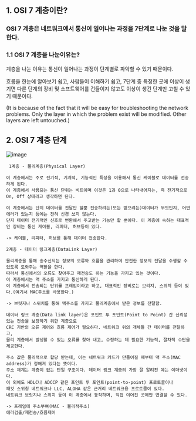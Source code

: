 ## 1. OSI 7 계층이란?

### OSI 7 계층은 네트워크에서 통신이 일어나는 과정을 7단계로 나눈 것을 말한다. 

### 1.1 OSI 7 계층을 나눈이유는?

계층을 나눈 이유는 통신이 일어나는 과정이 단계별로 파악할 수 있기 때문이다.

흐름을 한눈에 알아보기 쉽고, 사람들이 이해하기 쉽고,
7단계 중 특정한 곳에 이상이 생기면 다른 단계의 장비 및 소프트웨어를 건들이지 않고도 이상이 생긴 단계만 고칠 수 있기 때문이다.

(It is because of the fact that it will be easy for troubleshooting the network problems. 
Only the layer in which the problem exist will be modified. Other layers are left untouched.)

## 2. OSI 7 계층 단계

![image](https://user-images.githubusercontent.com/47058441/73702552-6c591080-4730-11ea-9e7e-125e90e354b7.png)

```
 1계층 - 물리계층(Physical Layer)

이 계층에서는 주로 전기적, 기계적, 기능적인 특성을 이용해서 통신 케이블로 데이터를 전송하게 된다. 
이 계층에서 사용되는 통신 단위는 비트이며 이것은 1과 0으로 나타내어지는, 즉 전기적으로 On, Off 상태라고 생각하면 된다. 
 
이 계층에서는 단지 데이터를 전달만 할뿐 전송하려는(또는 받으려는)데이터가 무엇인지, 어떤 에러가 있는지 등에는 전혀 신경 쓰지 않는다. 
단지 데이터 전기적인 신호로 변환해서 주고받는 기능만 할 뿐이다. 이 계층에 속하는 대표적인 장비는 통신 케이블, 리피터, 허브등이 있다.

-> 케이블, 리피터, 허브를 통해 데이터 전송한다.
```

```
2계층 - 데이터 링크계층(DataLink Layer)

물리계층을 통해 송수신되는 정보의 오류와 흐름을 관리하여 안전한 정보의 전달을 수행할 수 있도록 도와주는 역할을 한다. 
따라서 통신에서의 오류도 찾아주고 재전송도 하는 기능을 가지고 있는 것이다. 
이 계층에서는 맥 주소를 가지고 통신하게 된다. 
이 계층에서 전송되는 단위를 프레임이라고 하고, 대표적인 장비로는 브리지, 스위치 등이 있다.(여기서 MAC주소를 사용한다.)

-> 브릿지나 스위치를 통해 맥주소를 가지고 물리계층에서 받은 정보를 전달함.

데이터 링크 계층(Data link layer)은 포인트 투 포인트(Point to Point) 간 신뢰성있는 전송을 보장하기 위한 계층으로
CRC 기반의 오류 제어와 흐름 제어가 필요하다. 네트워크 위의 개체들 간 데이터를 전달하고, 
물리 계층에서 발생할 수 있는 오류를 찾아 내고, 수정하는 데 필요한 기능적, 절차적 수단을 제공한다. 

주소 값은 물리적으로 할당 받는데, 이는 네트워크 카드가 만들어질 때부터 맥 주소(MAC address)가 정해져 있다는 뜻이다. 
주소 체계는 계층이 없는 단일 구조이다. 데이터 링크 계층의 가장 잘 알려진 예는 이더넷이다. 
이 외에도 HDLC나 ADCCP 같은 포인트 투 포인트(point-to-point) 프로토콜이나 
패킷 스위칭 네트워크나 LLC, ALOHA 같은 근거리 네트워크용 프로토콜이 있다. 
네트워크 브릿지나 스위치 등이 이 계층에서 동작하며, 직접 이어진 곳에만 연결할 수 있다.

-> 프레임에 주소부여(MAC - 물리적주소)
에러검출/재전송/흐름제어

```


